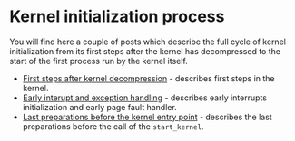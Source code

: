 # Kernel initialization process

You will find here a couple of posts which describe the full cycle of kernel initialization from its first steps after the kernel has decompressed to the start of the first process run by the kernel itself.

* [First steps after kernel decompression](https://github.com/0xAX/linux-insides/blob/master/Initialization/linux-initialization-1.md) - describes first steps in the kernel.
* [Early interupt and exception handling](https://github.com/0xAX/linux-insides/blob/master/Initialization/linux-initialization-2.md) - describes early interrupts initialization and early page fault handler.
* [Last preparations before the kernel entry point](https://github.com/0xAX/linux-insides/blob/master/Initialization/linux-initialization-3.md) - describes the last preparations before the call of the `start_kernel`.

